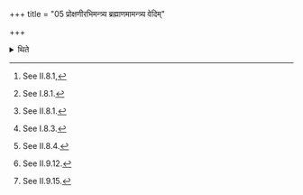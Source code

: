 +++
title = "05 प्रोक्षणीरभिमन्त्र्य ब्रह्माणमामन्त्र्य वेदिम्"

+++

<details><summary>थिते</summary>

5. Having addressed the sprinkling water[^1] having called the brahman,[^2] having sprinkled (water) on the altar,[^3] having poured out the remaining sprinkling water,[^4] having thrown back the two strainers in the Prastara,[^5] having placed the two separating (grass-blades) inside the altar,[^6] he places the Dhruvā(-ladle) and the spoon (there only).[^7]   

[^1]: See II.8.1,  

[^2]: See I.8.1.  

[^3]: See II.8.1.  

[^4]: See I.8.3.  

[^5]: See II.8.4.  

[^6]: See II.9.12.  

[^7]: See II.9.15.
</details>
